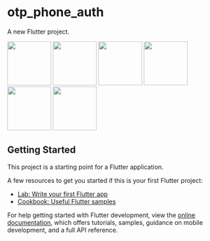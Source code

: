 # otp_phone_auth

A new Flutter project.

<img src="https://user-images.githubusercontent.com/83803981/173092133-1bff2815-0dd8-435a-9dfc-73bf49d2507c.jpg" width="100">
<img src="https://user-images.githubusercontent.com/83803981/173092163-0cd22810-d0b2-4aa3-a149-25e37d08b65d.jpg" width="100">
<img src="https://user-images.githubusercontent.com/83803981/173092224-af9f2894-d8a5-4dd2-9c00-f091edaad379.jpg" width="100">
<img src="https://user-images.githubusercontent.com/83803981/173092247-b3546156-1eb5-404a-bbdd-e68e6292b614.jpg" width="100">
<img src="https://user-images.githubusercontent.com/83803981/173092273-2829d052-8640-4aeb-937d-29596fc74419.jpg" width="100">
<img src="https://user-images.githubusercontent.com/83803981/173092304-55fafe54-b520-4326-974b-61e5e298bc9c.jpg" width="100">

## Getting Started

This project is a starting point for a Flutter application.

A few resources to get you started if this is your first Flutter project:

- [Lab: Write your first Flutter app](https://docs.flutter.dev/get-started/codelab)
- [Cookbook: Useful Flutter samples](https://docs.flutter.dev/cookbook)

For help getting started with Flutter development, view the
[online documentation](https://docs.flutter.dev/), which offers tutorials,
samples, guidance on mobile development, and a full API reference.

